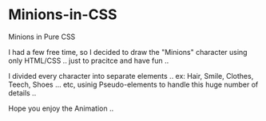 Minions-in-CSS
==============

Minions in Pure CSS


I had a few free time, so I decided to draw the "Minions" character using only HTML/CSS .. just to pracitce and have fun ..

I divided every character into separate elements .. ex: Hair, Smile, Clothes, Teech, Shoes ... etc, usinig Pseudo-elements to handle this huge number of details ..

Hope you enjoy the Animation ..


